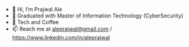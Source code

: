 - 👋 Hi, I’m Prajwal Ale
- 🌱 Graduated with Master of Information Technology (CyberSecurity)
- 💞 Tech and Coffee
- 📫 Reach me at aleprajwal@gmail.com / https://www.linkedin.com/in/aleprajwal

<!---
aleprajwal/aleprajwal is a ✨ special ✨ repository because its `README.md` (this file) appears on your GitHub profile.
You can click the Preview link to take a look at your changes.
--->
